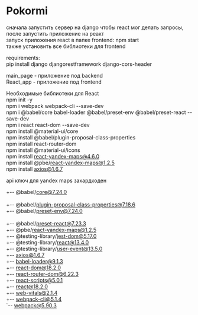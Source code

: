 # Pokormi

сначала запустить сервер на django чтобы react мог делать запросы, после запустить приложение на реакт <br>
запуск приложения react в папке frontend: npm start <br>
также установить все библиотеки для frontend

requirements:<br/>
pip install django djangorestframework django-cors-header

main_page - приложение под backend <br/>
React_app - приложение под frontend

Необходимые библиотеки для React <br/>
npm init -y <br/>
npm i webpack webpack-cli --save-dev <br/>
npm i @babel/core babel-loader @babel/preset-env @babel/preset-react --save-dev <br/>
npm i react react-dom --save-dev <br/>
npm install @material-ui/core <br/>
npm install @babel/plugin-proposal-class-properties <br/>
npm install react-router-dom <br/> 
npm install @material-ui/icons <br/>
npm install react-yandex-maps@4.6.0  <br/>
npm install @pbe/react-yandex-maps@1.2.5  <br/>
npm install axios@1.6.7 <br/>


api ключ для yandex maps захардкоден 



+-- @babel/core@7.24.0 <br/>                     
+-- @babel/plugin-proposal-class-properties@7.18.6  <br/>
+-- @babel/preset-env@7.24.0                     <br/>   
+-- @babel/preset-react@7.23.3<br/>
+-- @pbe/react-yandex-maps@1.2.5<br/>
+-- @testing-library/jest-dom@5.17.0<br/>
+-- @testing-library/react@13.4.0<br/>
+-- @testing-library/user-event@13.5.0<br/>
+-- axios@1.6.7<br/>
+-- babel-loader@9.1.3<br/>
+-- react-dom@18.2.0<br/>
+-- react-router-dom@6.22.3<br/>
+-- react-scripts@5.0.1<br/>
+-- react@18.2.0<br/>
+-- web-vitals@2.1.4<br/>
+-- webpack-cli@5.1.4<br/>
`-- webpack@5.90.3<br/>
